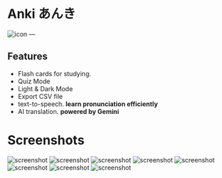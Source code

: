 # Anki あんき
![icon](./icon.png)
—
## Features
- Flash cards for studying.
- Quiz Mode
- Light & Dark Mode
- Export CSV file
- text-to-speech. **learn pronunciation efficiently**
- AI translation. **powered by Gemini**

# Screenshots
![screenshot](image/light_main.png)
![screenshot](image/flashcard.png)
![screenshot](image/quiz.png)
![screenshot](image/translate_with_tts.png)
![screenshot](image/translate.png)
![screenshot](image/translate2.png)
![screenshot](image/translate3.png)
![screenshot](image/setting.png)